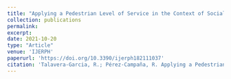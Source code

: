 ```yaml
---
title: "Applying a Pedestrian Level of Service in the Context of Social Distancing: The Case of the City of Madrid"
collection: publications
permalink:
excerpt:
date: 2021-10-20
type: "Article"
venue: 'IJERPH'
paperurl: 'https://doi.org/10.3390/ijerph182111037'
citation: 'Talavera-Garcia, R.; Pérez-Campaña, R. Applying a Pedestrian Level of Service in the Context of Social Distancing: The Case of the City of Madrid. <i>Int. J. Environ. Res. Public Health</i> 2021, 18, 11037.'
---
```


